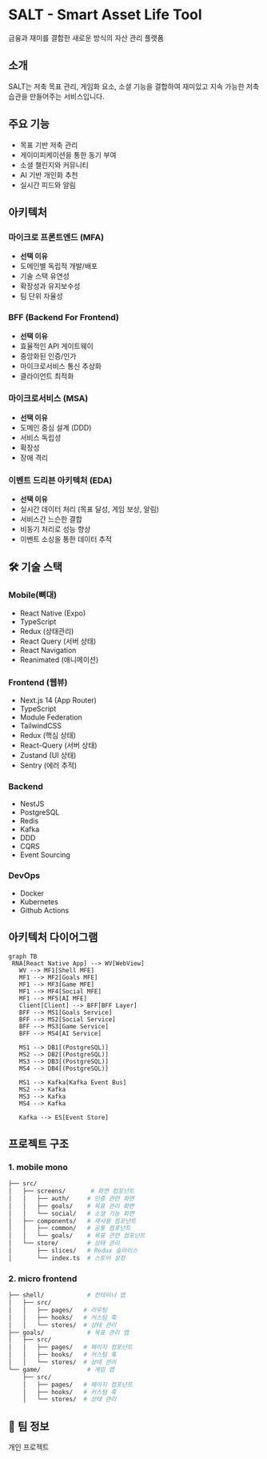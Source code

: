 # SALT - Smart Asset Life Tool

금융과 재미를 결합한 새로운 방식의 자산 관리 플랫폼

## 소개
SALT는 저축 목표 관리, 게임화 요소, 소셜 기능을 결합하여 재미있고 지속 가능한 저축 습관을 만들어주는 서비스입니다.

## 주요 기능
- 목표 기반 저축 관리
- 게이미피케이션을 통한 동기 부여
- 소셜 챌린지와 커뮤니티 
- AI 기반 개인화 추천
- 실시간 피드와 알림

## 아키텍처

### 마이크로 프론트엔드 (MFA)
- **선택 이유**
 - 도메인별 독립적 개발/배포
 - 기술 스택 유연성
 - 확장성과 유지보수성 
 - 팀 단위 자율성

### BFF (Backend For Frontend)
- **선택 이유**
 - 효율적인 API 게이트웨이
 - 중앙화된 인증/인가
 - 마이크로서비스 통신 추상화
 - 클라이언트 최적화

### 마이크로서비스 (MSA)
- **선택 이유**
 - 도메인 중심 설계 (DDD)
 - 서비스 독립성
 - 확장성
 - 장애 격리

### 이벤트 드리븐 아키텍처 (EDA)
- **선택 이유**
 - 실시간 데이터 처리 (목표 달성, 게임 보상, 알림)
 - 서비스간 느슨한 결합
 - 비동기 처리로 성능 향상
 - 이벤트 소싱을 통한 데이터 추적

## 🛠 기술 스택

### Mobile(뼈대)
- React Native (Expo)
- TypeScript
- Redux (상태관리)
- React Query (서버 상태)
- React Navigation
- Reanimated (애니메이션)

### Frontend (웹뷰)
- Next.js 14 (App Router)
- TypeScript
- Module Federation
- TailwindCSS
- Redux (핵심 상태)
- React-Query (서버 상태)
- Zustand (UI 상태)
- Sentry (에러 추적)

### Backend
- NestJS
- PostgreSQL
- Redis
- Kafka
- DDD
- CQRS
- Event Sourcing

### DevOps
- Docker
- Kubernetes
- Github Actions

## 아키텍처 다이어그램
```mermaid
graph TB
 RNA[React Native App] --> WV[WebView]
   WV --> MF1[Shell MFE]
   MF1 --> MF2[Goals MFE]
   MF1 --> MF3[Game MFE]
   MF1 --> MF4[Social MFE]
   MF1 --> MF5[AI MFE]
   Client[Client] --> BFF[BFF Layer]
   BFF --> MS1[Goals Service]
   BFF --> MS2[Social Service]
   BFF --> MS3[Game Service]
   BFF --> MS4[AI Service]
   
   MS1 --> DB1[(PostgreSQL)]
   MS2 --> DB2[(PostgreSQL)]
   MS3 --> DB3[(PostgreSQL)]
   MS4 --> DB4[(PostgreSQL)]
   
   MS1 --> Kafka[Kafka Event Bus]
   MS2 --> Kafka
   MS3 --> Kafka
   MS4 --> Kafka

   Kafka --> ES[Event Store]
```
## 프로젝트 구조
### 1. mobile mono
```bash
├── src/
│   ├── screens/       # 화면 컴포넌트
│   │   ├── auth/     # 인증 관련 화면
│   │   ├── goals/    # 목표 관리 화면
│   │   └── social/   # 소셜 기능 화면
│   ├── components/   # 재사용 컴포넌트
│   │   ├── common/   # 공통 컴포넌트
│   │   └── goals/    # 목표 관련 컴포넌트
│   └── store/        # 상태 관리
│       ├── slices/   # Redux 슬라이스
│       └── index.ts  # 스토어 설정

```
### 2. micro frontend
```bash
├── shell/            # 컨테이너 앱
│   ├── src/
│   │   ├── pages/   # 라우팅
│   │   ├── hooks/   # 커스텀 훅
│   │   └── stores/  # 상태 관리
├── goals/            # 목표 관리 앱
│   ├── src/
│   │   ├── pages/   # 페이지 컴포넌트
│   │   ├── hooks/   # 커스텀 훅
│   │   └── stores/  # 상태 관리
└── game/             # 게임 앱
    ├── src/
    │   ├── pages/   # 페이지 컴포넌트
    │   ├── hooks/   # 커스텀 훅
    │   └── stores/  # 상태 관리
```
## 👥 팀 정보
개인 프로젝트
